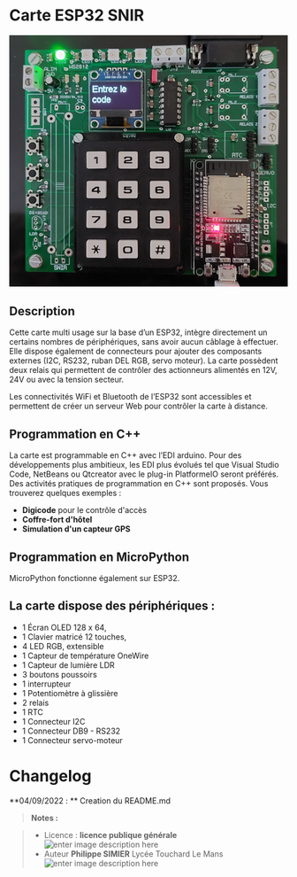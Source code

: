 ﻿# Carte ESP32 SNIR 
![le clavier](/21_carte_clavier_snir/carte_snir.jpg) 
## Description

Cette carte multi usage sur la base d’un ESP32, intègre directement un certains nombres de périphériques, sans avoir aucun câblage à effectuer. Elle dispose également de connecteurs pour ajouter des composants externes (I2C, RS232, ruban DEL RGB, servo moteur). La carte possèdent deux relais qui permettent de contrôler des actionneurs alimentés en 12V, 24V ou avec la tension secteur. 

Les connectivités WiFi et Bluetooth de l’ESP32 sont  accessibles et permettent de créer un serveur Web pour contrôler la carte à distance.

## Programmation en C++
La carte est programmable en C++ avec l’EDI arduino. Pour des développements plus ambitieux, les EDI plus évolués tel que Visual Studio Code, NetBeans ou Qtcreator avec le plug-in PlatformeIO seront préférés. 
Des activités pratiques de programmation en C++ sont proposés. Vous trouverez  quelques exemples :

 - **Digicode** pour le contrôle d'accès 
 - **Coffre-fort d'hôtel**
 - **Simulation d'un capteur GPS**

## Programmation en MicroPython

MicroPython fonctionne également sur ESP32. 

## La carte dispose  des périphériques :

 -  1 Écran OLED 128 x 64,
 -  1 Clavier matricé 12 touches,
 -  4 LED RGB, extensible
 -  1 Capteur de température OneWire 
 -  1 Capteur de lumière LDR
 -  3 boutons poussoirs 
 -  1 interrupteur 
 -  1 Potentiomètre à glissière
 -  2 relais 
 -  1 RTC 
 -  1 Connecteur I2C 
 -  1 Connecteur DB9 - RS232 
 -  1 Connecteur servo-moteur

# Changelog

**04/09/2022 : ** Creation du README.md 

> **Notes :**


> - Licence : **licence publique générale** ![enter image description here](https://img.shields.io/badge/licence-GPL-green.svg)
> - Auteur **Philippe SIMIER** Lycée Touchard Le Mans
>  ![enter image description here](https://img.shields.io/badge/built-passing-green.svg)
<!-- TOOLBOX 

Génération des badges : https://shields.io/
Génération de ce fichier : https://stackedit.io/editor#


